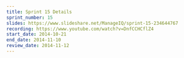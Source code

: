 ```yaml
---
title: Sprint 15 Details
sprint_number: 15
slides: https://www.slideshare.net/ManageIQ/sprint-15-234644767
recording: https://www.youtube.com/watch?v=DnfCCHCflZ4
start_date: 2014-10-21
end_date: 2014-11-10
review_date: 2014-11-12
---
```

